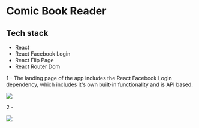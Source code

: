 <h1>Comic Book Reader</h1>

<h2>Tech stack</h2>
<ul>
  <li>React</li>
  <li>React Facebook Login</li>
  <li>React Flip Page</li>
  <li>React Router Dom</li>
  </ul>

<p>1 - The landing page of the app includes the React Facebook Login dependency,
  which includes it's own built-in functionality and is API based.</p>
<img src="https://media.giphy.com/media/2MhP7sohEJxKo2yoz9/giphy.gif"/>

<p>2 - </p>
<img src="https://i.imgur.com/VCD4xTJ.jpg?1"/>

